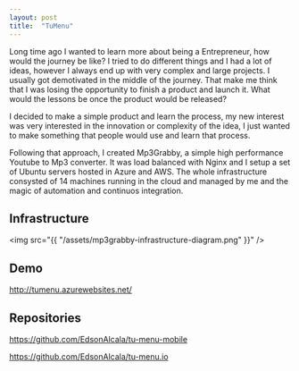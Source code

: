 ```yaml
---
layout: post
title:  "TuMenu"
---
```


Long time ago I wanted to learn more about being a Entrepreneur, how would the journey be like? I tried to do different things and I had a lot of ideas, however I always end up with very complex and large projects. I usually got demotivated in the middle of the journey. That make me think that I was losing the opportunity to finish a product and launch it. What would the lessons be once the product would be released? 

I decided to make a simple product and learn the process, my new interest was very interested in the innovation or complexity of the idea, I just wanted to make something that people would use and learn that process. 

Following that approach, I created Mp3Grabby, a simple high performance Youtube to Mp3 converter. It was load balanced with Nginx and I setup a set of Ubuntu servers hosted in Azure and AWS. The whole infrastructure consysted of 14 machines running in the cloud and managed by me and the magic of automation and continuos integration.

## Infrastructure

<img src="{{ "/assets/mp3grabby-infrastructure-diagram.png" }}" />

## Demo

<a href="http://tumenu.azurewebsites.net/">http://tumenu.azurewebsites.net/</a>

## Repositories

<a href="https://github.com/EdsonAlcala/tu-menu-mobile">https://github.com/EdsonAlcala/tu-menu-mobile</a>

<a href="https://github.com/EdsonAlcala/tu-menu.io">https://github.com/EdsonAlcala/tu-menu.io</a>

